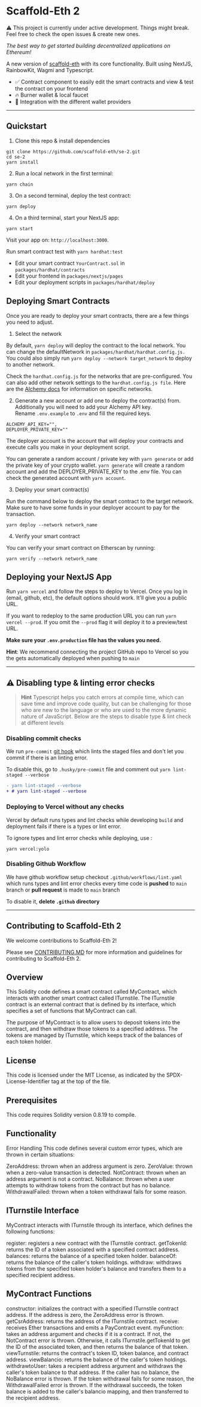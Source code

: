 # Scaffold-Eth 2

⚠️ This project is currently under active development. Things might break. Feel free to check the open issues & create new ones.

*The best way to get started building decentralized applications on Ethereum!*

A new version of [scaffold-eth](https://github.com/scaffold-eth/scaffold-eth/tree/master) with its core functionality. Built using NextJS, RainbowKit, Wagmi and Typescript.

- ✅ Contract component to easily edit the smart contracts and view & test the contract on your frontend
- 🔥 Burner wallet & local faucet
- 🔐 Integration with the different wallet providers

---

## Quickstart

1. Clone this repo & install dependencies

```
git clone https://github.com/scaffold-eth/se-2.git
cd se-2
yarn install
```

2. Run a local network in the first terminal:

```
yarn chain
```

3. On a second terminal, deploy the test contract:

```
yarn deploy
```

4. On a third terminal, start your NextJS app:

```
yarn start
```

Visit your app on: `http://localhost:3000`.

Run smart contract test with `yarn hardhat:test`

- Edit your smart contract `YourContract.sol` in `packages/hardhat/contracts`
- Edit your frontend in `packages/nextjs/pages`
- Edit your deployment scripts in `packages/hardhat/deploy`

## Deploying Smart Contracts
Once you are ready to deploy your smart contracts, there are a few things you need to adjust.

1. Select the network

By default, ```yarn deploy``` will deploy the contract to the local network. You can change the defaultNetwork in `packages/hardhat/hardhat.config.js.` You could also simply run ```yarn deploy --network target_network``` to deploy to another network.

Check the `hardhat.config.js` for the networks that are pre-configured. You can also add other network settings to the `hardhat.config.js file`. Here are the [Alchemy docs](https://docs.alchemy.com/docs/how-to-add-alchemy-rpc-endpoints-to-metamask) for information on specific networks.

2. Generate a new account or add one to deploy the contract(s) from. Additionally you will need to add your Alchemy API key. Rename `.env.example` to `.env` and fill the required keys.

```
ALCHEMY_API_KEY="",
DEPLOYER_PRIVATE_KEY=""
```

The deployer account is the account that will deploy your contracts and execute calls you make in your deployment script.

You can generate a random account / private key with ```yarn generate``` or add the private key of your crypto wallet. ```yarn generate``` will create a random account and add the DEPLOYER_PRIVATE_KEY to the .env file. You can check the generated account with ```yarn account```.

3. Deploy your smart contract(s)

Run the command below to deploy the smart contract to the target network. Make sure to have some funds in your deployer account to pay for the transaction.

```
yarn deploy --network network_name
```

4. Verify your smart contract

You can verify your smart contract on Etherscan by running:

```
yarn verify --network network_name
```

## Deploying your NextJS App

Run `yarn vercel` and follow the steps to deploy to Vercel. Once you log in (email, github, etc), the default options should work. It'll give you a public URL.

If you want to redeploy to the same production URL you can run `yarn vercel --prod`. If you omit the `--prod` flag it will deploy it to a preview/test URL.

**Make sure your `.env.production` file has the values you need.**

**Hint**: We recommend connecting the project GitHub repo to Vercel so you the gets automatically deployed when pushing to `main`

---
## ⚠️ Disabling type & linting error checks 
> **Hint**
> Typescript helps you catch errors at compile time, which can save time and improve code quality, but can be challenging for those who are new to the language or who are used to the more dynamic nature of JavaScript. Below are the steps to disable type & lint check at different levels  
### Disabling commit checks
We run `pre-commit` [git hook](https://git-scm.com/book/en/v2/Customizing-Git-Git-Hooks) which lints the staged files and don't let you commit if there is an linting error. 

To disable this, go to `.husky/pre-commit` file and comment out `yarn lint-staged --verbose`

```diff
- yarn lint-staged --verbose 
+ # yarn lint-staged --verbose
```

### Deploying to Vercel without any checks 
Vercel by default runs types and lint checks while developing `build` and deployment fails if there is a types or lint error. 

To ignore types and lint error checks while deploying, use : 
```shell
yarn vercel:yolo
```

### Disabling Github Workflow
We have github workflow setup checkout `.github/workflows/lint.yaml` which runs types and lint error checks every time code is __pushed__ to `main` branch or __pull request__ is made to `main` branch 

To disable it, **delete `.github` directory** 

---
## Contributing to Scaffold-Eth 2

We welcome contributions to Scaffold-Eth 2!

Please see [CONTRIBUTING.MD](https://github.com/scaffold-eth/se-2/blob/master/CONTRIBUTING.md) for more information and guidelines for contributing to Scaffold-Eth 2.

## Overview

This Solidity code defines a smart contract called MyContract, which interacts with another smart contract called ITurnstile. The ITurnstile contract is an external contract that is defined by its interface, which specifies a set of functions that MyContract can call.

The purpose of MyContract is to allow users to deposit tokens into the contract, and then withdraw those tokens to a specified address. The tokens are managed by ITurnstile, which keeps track of the balances of each token holder.

## License

This code is licensed under the MIT License, as indicated by the SPDX-License-Identifier tag at the top of the file.

## Prerequisites

This code requires Solidity version 0.8.19 to compile.

## Functionality

Error Handling
This code defines several custom error types, which are thrown in certain situations:

ZeroAddress: thrown when an address argument is zero.
ZeroValue: thrown when a zero-value transaction is detected.
NotContract: thrown when an address argument is not a contract.
NoBalance: thrown when a user attempts to withdraw tokens from the contract but has no balance.
WithdrawalFailed: thrown when a token withdrawal fails for some reason.
## ITurnstile Interface
MyContract interacts with ITurnstile through its interface, which defines the following functions:

register: registers a new contract with the ITurnstile contract.
getTokenId: returns the ID of a token associated with a specified contract address.
balances: returns the balance of a specified token holder.
balanceOf: returns the balance of the caller's token holdings.
withdraw: withdraws tokens from the specified token holder's balance and transfers them to a specified recipient address.
## MyContract Functions
constructor: initializes the contract with a specified ITurnstile contract address. If the address is zero, the ZeroAddress error is thrown.
getCsrAddress: returns the address of the ITurnstile contract.
receive: receives Ether transactions and emits a PayContract event.
myFunction: takes an address argument and checks if it is a contract. If not, the NotContract error is thrown. Otherwise, it calls ITurnstile.getTokenId to get the ID of the associated token, and then returns the balance of that token.
viewTurnstile: returns the contract's token ID, token balance, and contract address.
viewBalancio: returns the balance of the caller's token holdings.
withdrawtoUser: takes a recipient address argument and withdraws the caller's token balance to that address. If the caller has no balance, the NoBalance error is thrown. If the token withdrawal fails for some reason, the WithdrawalFailed error is thrown. If the withdrawal succeeds, the token balance is added to the caller's balancio mapping, and then transferred to the recipient address.